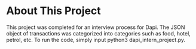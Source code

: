 # About This Project

This project was completed for an interview process for Dapi. 
The JSON object of transactions was categorized into categories such as food, hotel, petrol, etc. 
To run the code, simply input python3 dapi_intern_project.py. 